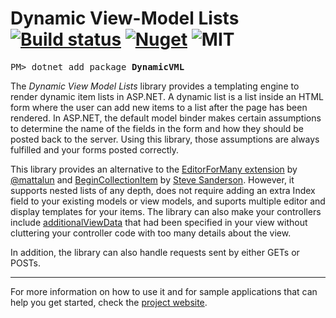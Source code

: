 # Dynamic View-Model Lists <span align="right" float="right">[![Build status](https://ci.appveyor.com/api/projects/status/77ej7gsuxo10q5hn?svg=true)](https://ci.appveyor.com/project/cesarsouza/dvml) [![Nuget](https://img.shields.io/nuget/dt/DynamicVML?color=green&label=NuGet)](https://www.nuget.org/packages/DynamicVML/) ![MIT](https://img.shields.io/github/license/dynamic-vml/dvml) </span>

<pre>
PM> dotnet add package <b>DynamicVML</b>
</pre>

The *Dynamic View Model Lists* library provides a templating engine to render dynamic item lists in ASP.NET. 
A dynamic list is a list inside an HTML form where the user can add new items to a list after the page 
has been rendered.
In ASP.NET, the default model binder makes certain assumptions to determine the name of the fields in the
form and how they should be posted back to the server. Using this library, those assumptions
are always fulfilled and your forms posted correctly.

This library provides an alternative to the [EditorForMany extension](https://github.com/mattlunn/DynamicListBinding)
by [@mattalun](https://www.mattlunn.me.uk/blog/2014/08/how-to-dynamically-via-ajax-add-new-items-to-a-bound-list-model-in-asp-mvc-net/)
and [BeginCollectionItem](https://www.nuget.org/packages/BeginCollectionItem/) by [Steve Sanderson](http://blog.stevensanderson.com/2010/01/28/editing-a-variable-length-list-aspnet-mvc-2-style/).
However, it supports nested lists of any depth, does not require adding an extra Index field to
your existing models or view models, and suports multiple editor and display templates for your items.
The library can also make your controllers include [additionalViewData](https://docs.microsoft.com/en-us/dotnet/api/microsoft.aspnetcore.mvc.rendering.ihtmlhelper-1.editorfor?view=aspnetcore-3.1)
that had been specified in your view without cluttering your controller code with too many details
about the view.

In addition, the library can also handle requests sent by either GETs or POSTs.

-----

For more information on how to use it and for sample applications that can help you get started, check the [project website](https://dynamic-vml.github.io/).
